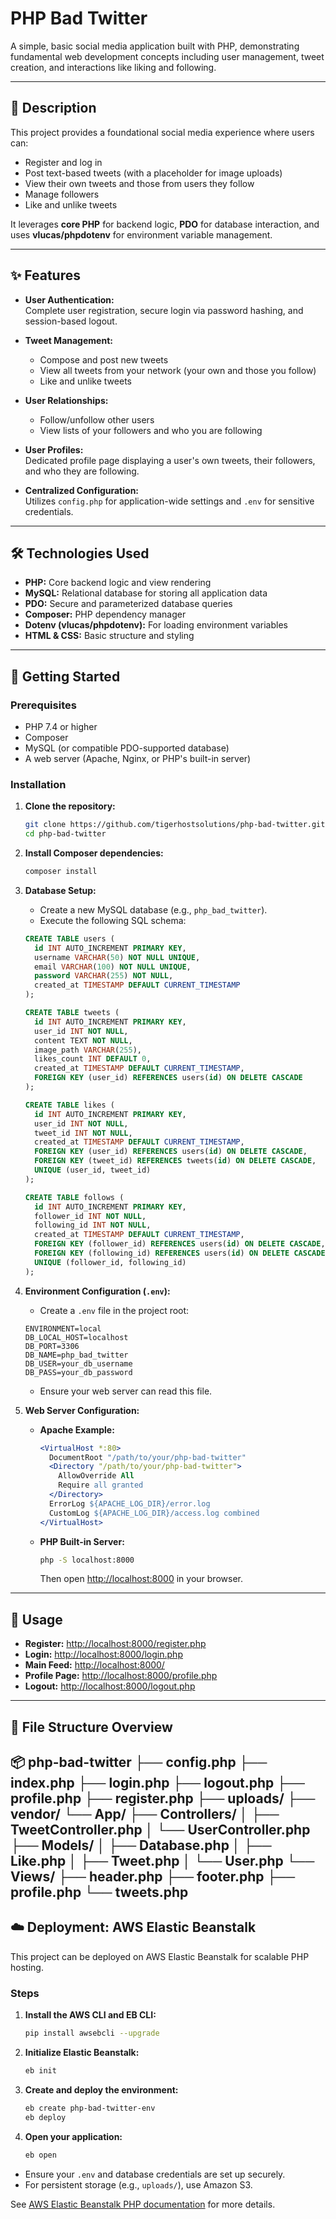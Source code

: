 # PHP Bad Twitter

A simple, basic social media application built with PHP, demonstrating fundamental web development concepts including user management, tweet creation, and interactions like liking and following.

---

## 📝 Description

This project provides a foundational social media experience where users can:

- Register and log in
- Post text-based tweets (with a placeholder for image uploads)
- View their own tweets and those from users they follow
- Manage followers
- Like and unlike tweets

It leverages **core PHP** for backend logic, **PDO** for database interaction, and uses **vlucas/phpdotenv** for environment variable management.

---

## ✨ Features

- **User Authentication:**  
  Complete user registration, secure login via password hashing, and session-based logout.

- **Tweet Management:**  
  - Compose and post new tweets  
  - View all tweets from your network (your own and those you follow)  
  - Like and unlike tweets

- **User Relationships:**  
  - Follow/unfollow other users  
  - View lists of your followers and who you are following

- **User Profiles:**  
  Dedicated profile page displaying a user's own tweets, their followers, and who they are following.

- **Centralized Configuration:**  
  Utilizes `config.php` for application-wide settings and `.env` for sensitive credentials.

---

## 🛠️ Technologies Used

- **PHP:** Core backend logic and view rendering
- **MySQL:** Relational database for storing all application data
- **PDO:** Secure and parameterized database queries
- **Composer:** PHP dependency manager
- **Dotenv (vlucas/phpdotenv):** For loading environment variables
- **HTML & CSS:** Basic structure and styling

---

## 🚀 Getting Started

### Prerequisites

- PHP 7.4 or higher
- Composer
- MySQL (or compatible PDO-supported database)
- A web server (Apache, Nginx, or PHP's built-in server)

### Installation

1. **Clone the repository:**
    ```sh
    git clone https://github.com/tigerhostsolutions/php-bad-twitter.git
    cd php-bad-twitter
    ```

2. **Install Composer dependencies:**
    ```sh
    composer install
    ```

3. **Database Setup:**
    - Create a new MySQL database (e.g., `php_bad_twitter`).
    - Execute the following SQL schema:
    ```sql
    CREATE TABLE users (
      id INT AUTO_INCREMENT PRIMARY KEY,
      username VARCHAR(50) NOT NULL UNIQUE,
      email VARCHAR(100) NOT NULL UNIQUE,
      password VARCHAR(255) NOT NULL,
      created_at TIMESTAMP DEFAULT CURRENT_TIMESTAMP
    );

    CREATE TABLE tweets (
      id INT AUTO_INCREMENT PRIMARY KEY,
      user_id INT NOT NULL,
      content TEXT NOT NULL,
      image_path VARCHAR(255),
      likes_count INT DEFAULT 0,
      created_at TIMESTAMP DEFAULT CURRENT_TIMESTAMP,
      FOREIGN KEY (user_id) REFERENCES users(id) ON DELETE CASCADE
    );

    CREATE TABLE likes (
      id INT AUTO_INCREMENT PRIMARY KEY,
      user_id INT NOT NULL,
      tweet_id INT NOT NULL,
      created_at TIMESTAMP DEFAULT CURRENT_TIMESTAMP,
      FOREIGN KEY (user_id) REFERENCES users(id) ON DELETE CASCADE,
      FOREIGN KEY (tweet_id) REFERENCES tweets(id) ON DELETE CASCADE,
      UNIQUE (user_id, tweet_id)
    );

    CREATE TABLE follows (
      id INT AUTO_INCREMENT PRIMARY KEY,
      follower_id INT NOT NULL,
      following_id INT NOT NULL,
      created_at TIMESTAMP DEFAULT CURRENT_TIMESTAMP,
      FOREIGN KEY (follower_id) REFERENCES users(id) ON DELETE CASCADE,
      FOREIGN KEY (following_id) REFERENCES users(id) ON DELETE CASCADE,
      UNIQUE (follower_id, following_id)
    );
    ```

4. **Environment Configuration (`.env`):**
    - Create a `.env` file in the project root:
    ```
    ENVIRONMENT=local
    DB_LOCAL_HOST=localhost
    DB_PORT=3306
    DB_NAME=php_bad_twitter
    DB_USER=your_db_username
    DB_PASS=your_db_password
    ```
    - Ensure your web server can read this file.

5. **Web Server Configuration:**
    - **Apache Example:**
      ```apache
      <VirtualHost *:80>
        DocumentRoot "/path/to/your/php-bad-twitter"
        <Directory "/path/to/your/php-bad-twitter">
          AllowOverride All
          Require all granted
        </Directory>
        ErrorLog ${APACHE_LOG_DIR}/error.log
        CustomLog ${APACHE_LOG_DIR}/access.log combined
      </VirtualHost>
      ```
    - **PHP Built-in Server:**
      ```sh
      php -S localhost:8000
      ```
      Then open [http://localhost:8000](http://localhost:8000) in your browser.

---

## 🏃 Usage

- **Register:** [http://localhost:8000/register.php](http://localhost:8000/register.php)
- **Login:** [http://localhost:8000/login.php](http://localhost:8000/login.php)
- **Main Feed:** [http://localhost:8000/](http://localhost:8000/)
- **Profile Page:** [http://localhost:8000/profile.php](http://localhost:8000/profile.php)
- **Logout:** [http://localhost:8000/logout.php](http://localhost:8000/logout.php)

---

## 📁 File Structure Overview
📦 php-bad-twitter
├── config.php
├── index.php
├── login.php
├── logout.php
├── profile.php
├── register.php
├── uploads/
├── vendor/
└── App/
    ├── Controllers/
    │   ├── TweetController.php
    │   └── UserController.php
    ├── Models/
    │   ├── Database.php
    │   ├── Like.php
    │   ├── Tweet.php
    │   └── User.php
    └── Views/
        ├── header.php
        ├── footer.php
        ├── profile.php
        └── tweets.php
---
## ☁️ Deployment: AWS Elastic Beanstalk

This project can be deployed on AWS Elastic Beanstalk for scalable PHP hosting.

### Steps

1. **Install the AWS CLI and EB CLI:**
    ```sh
    pip install awsebcli --upgrade
    ```

2. **Initialize Elastic Beanstalk:**
    ```sh
    eb init
    ```

3. **Create and deploy the environment:**
    ```sh
    eb create php-bad-twitter-env
    eb deploy
    ```

4. **Open your application:**
    ```sh
    eb open
    ```

- Ensure your `.env` and database credentials are set up securely.
- For persistent storage (e.g., `uploads/`), use Amazon S3.

See [AWS Elastic Beanstalk PHP documentation](https://docs.aws.amazon.com/elasticbeanstalk/latest/dg/create-deploy-php.html) for more details.